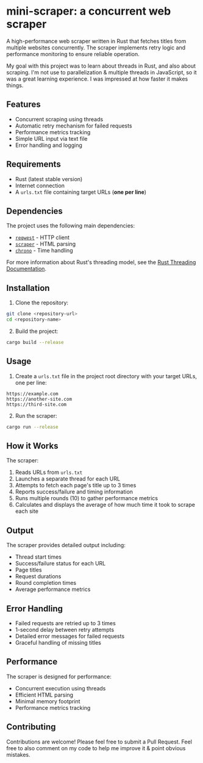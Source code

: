 # mini-scraper: a concurrent web scraper

A high-performance web scraper written in Rust that fetches titles from multiple websites concurrently. The scraper implements retry logic and performance monitoring to ensure reliable operation.

My goal with this project was to learn about threads in Rust, and also about scraping. I'm not use to parallelization & multiple threads in JavaScript, so it was a great learning experience. I was impressed at how faster it makes things.

## Features

- Concurrent scraping using threads
- Automatic retry mechanism for failed requests
- Performance metrics tracking
- Simple URL input via text file
- Error handling and logging

## Requirements

- Rust (latest stable version)
- Internet connection
- A `urls.txt` file containing target URLs (**one per line**)

## Dependencies

The project uses the following main dependencies:

- [`reqwest`](https://docs.rs/reqwest/latest/reqwest/) - HTTP client
- [`scraper`](https://docs.rs/scraper/latest/scraper/) - HTML parsing
- [`chrono`](https://docs.rs/chrono/latest/chrono/) - Time handling

For more information about Rust's threading model, see the [Rust Threading Documentation](https://doc.rust-lang.org/book/ch16-01-threads.html).

## Installation

1. Clone the repository:

```bash
git clone <repository-url>
cd <repository-name>
```

2. Build the project:

```bash
cargo build --release
```

## Usage

1. Create a `urls.txt` file in the project root directory with your target URLs, one per line:

```text
https://example.com
https://another-site.com
https://third-site.com
```

2. Run the scraper:

```bash
cargo run --release
```

## How it Works

The scraper:

1. Reads URLs from `urls.txt`
2. Launches a separate thread for each URL
3. Attempts to fetch each page's title up to 3 times
4. Reports success/failure and timing information
5. Runs multiple rounds (10) to gather performance metrics
6. Calculates and displays the average of how much time it took to scrape each site

## Output

The scraper provides detailed output including:

- Thread start times
- Success/failure status for each URL
- Page titles
- Request durations
- Round completion times
- Average performance metrics

## Error Handling

- Failed requests are retried up to 3 times
- 1-second delay between retry attempts
- Detailed error messages for failed requests
- Graceful handling of missing titles

## Performance

The scraper is designed for performance:

- Concurrent execution using threads
- Efficient HTML parsing
- Minimal memory footprint
- Performance metrics tracking

## Contributing

Contributions are welcome! Please feel free to submit a Pull Request. Feel free to also comment on my code to help me improve it & point obvious mistakes.
